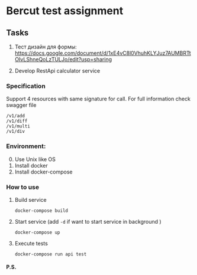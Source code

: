 # Bercut test assignment

## Tasks

1) Тест дизайн для формы:
https://docs.google.com/document/d/1xE4vC8l0VhuhKLYJuz7AUMBRTtOIvLShneQoLzTULJo/edit?usp=sharing

2) Develop RestApi calculator service

### Specification
Support 4 resources with same signature for call. For full information check swagger file
```
/v1/add
/v1/diff
/v1/multi
/v1/div
```

### Environment:
0) Use Unix like OS
1) Install docker
2) Install docker-compose

### How to use
1) Build service
    ```
    docker-compose build
    ```
2) Start service (add `-d` if want to start service in background )
    ```
    docker-compose up
    ```
3) Execute tests
    ```
    docker-compose run api test
    ```


#### P.S.
